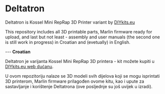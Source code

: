 # Deltatron
Deltatron is Kossel Mini RepRap 3D Printer variant by [DIYkits.eu](http://www.diykits.eu/)

This repository includes all 3D printable parts, Marlin firmware ready for upload, and last but not least - assembly and user manuals (the second one is still work in progress) in Croatian and (evetually) in English.

--- **Croatian**

Deltatron je varijanta Kossel Mini RepRap 3D printera - kit možete kupiti u [DIYkits.eu web dućanu](http://www.diykits.eu/shophr/).

U ovom repozitoriju nalaze se 3D modeli svih dijelova koji se mogu isprintati 3D printerom, Marlin firmware prilagođen ovome kitu, kao i upute za sastavljanje i korištenje Deltatrona (ove posljednje su još uvijek u izradi).
